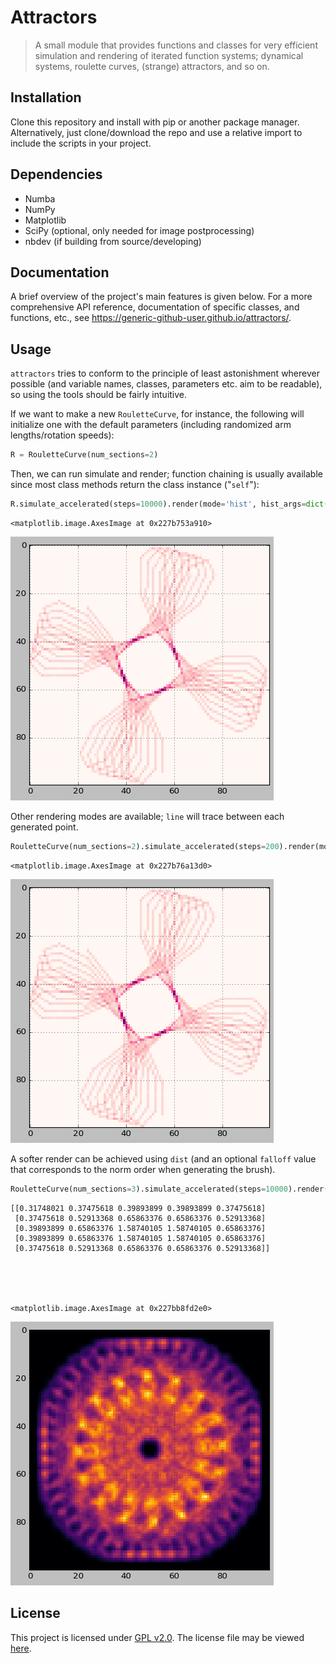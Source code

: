 # Attractors
> A small module that provides functions and classes for very efficient simulation and rendering of iterated function systems; dynamical systems, roulette curves, (strange) attractors, and so on.


## Installation

Clone this repository and install with pip or another package manager. Alternatively, just clone/download the repo and use a relative import to include the scripts in your project.

## Dependencies

- Numba
- NumPy
- Matplotlib
- SciPy (optional, only needed for image postprocessing)
- nbdev (if building from source/developing)

## Documentation

A brief overview of the project's main features is given below. For a more comprehensive API reference, documentation of specific classes, and functions, etc., see https://generic-github-user.github.io/attractors/.

## Usage

`attractors` tries to conform to the principle of least astonishment wherever possible (and variable names, classes, parameters etc. aim to be readable), so using the tools should be fairly intuitive.

If we want to make a new `RouletteCurve`, for instance, the following will initialize one with the default parameters (including randomized arm lengths/rotation speeds):

```python
R = RouletteCurve(num_sections=2)
```

Then, we can run simulate and render; function chaining is usually available since most class methods return the class instance ("`self`"):

```python
R.simulate_accelerated(steps=10000).render(mode='hist', hist_args=dict(bins=150))
```




    <matplotlib.image.AxesImage at 0x227b753a910>




![png](docs/images/output_10_1.png)


Other rendering modes are available; `line` will trace between each generated point.

```python
RouletteCurve(num_sections=2).simulate_accelerated(steps=200).render(mode='line')
```




    <matplotlib.image.AxesImage at 0x227b76a13d0>




![png](docs/images/output_12_1.png)


A softer render can be achieved using `dist` (and an optional `falloff` value that corresponds to the norm order when generating the brush).

```python
RouletteCurve(num_sections=3).simulate_accelerated(steps=10000).render(mode='dist', falloff=3)
```

    [[0.31748021 0.37475618 0.39893899 0.39893899 0.37475618]
     [0.37475618 0.52913368 0.65863376 0.65863376 0.52913368]
     [0.39893899 0.65863376 1.58740105 1.58740105 0.65863376]
     [0.39893899 0.65863376 1.58740105 1.58740105 0.65863376]
     [0.37475618 0.52913368 0.65863376 0.65863376 0.52913368]]
    




    <matplotlib.image.AxesImage at 0x227bb8fd2e0>




![png](docs/images/output_14_2.png)


## License

This project is licensed under [GPL v2.0](https://www.gnu.org/licenses/old-licenses/gpl-2.0.en.html). The license file may be viewed [here](https://github.com/generic-github-user/attractors/blob/main/LICENSE.md).

